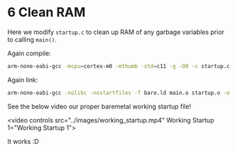 # 6 Clean RAM
Here we modify  `startup.c` to clean up RAM of any garbage variables prior to calling `main()`.

Again compile:
```sh
arm-none-eabi-gcc -mcpu=cortex-m0 -mthumb -std=c11 -g -O0 -c startup.c -o startup.o
```

Again link:
```sh
arm-none-eabi-gcc -nolibc -nostartfiles -T bare.ld main.o startup.o -o main.elf
```

See the below video our proper baremetal working startup file!

<video controls src="../images/working_startup.mp4" Working Startup 1="Working Startup 1"></video>

It works :D